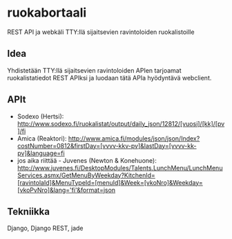# ruokabortaali
REST API ja webkäli TTY:llä sijaitsevien ravintoloiden ruokalistoille

## Idea
Yhdistetään TTY:llä sijaitsevien ravintoloiden APIen tarjoamat ruokalistatiedot REST APIksi ja luodaan tätä APIa hyödyntävä webclient.

## APIt
* Sodexo (Hertsi): http://www.sodexo.fi/ruokalistat/output/daily_json/12812/[vuosi]/[kk]/[pv]/fi
* Amica (Reaktori): http://www.amica.fi/modules/json/json/Index?costNumber=0812&firstDay=[vvvv-kkv-pv]&lastDay=[vvvv-kk-pv]&language=fi
* jos aika riittää - Juvenes (Newton & Konehuone): http://www.juvenes.fi/DesktopModules/Talents.LunchMenu/LunchMenuServices.asmx/GetMenuByWeekday?KitchenId=[ravintolaId]&MenuTypeId=[menuId]&Week=[vkoNro]&Weekday=[vkoPvNro]&lang='fi'&format=json

## Tekniikka
Django, Django REST, jade
